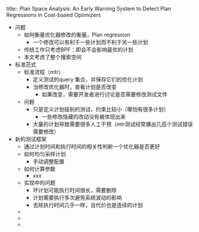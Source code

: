title:: Plan Space Analysis: An Early Warning System to Detect Plan Regressions in Cost-based Optimizers

- 问题
	- 如何衡量优化器修改的衡量，Plan regression
		- 一个修改可以有利于一些计划而不利于另一些计划
	- 传统工作只考虑BPF：即会不会影响最优的计划
	- 本文考虑了整个搜索空间
- 标准范式
	- 标准流程（mtr）
		- 定义测试的query 集合，并保存它们的优化计划
		- 当修改优化器时，查看计划是否改变
			- 如果改变，需要开发者进行讨论是否需要修改测试文件
	- 问题
		- 只是定义计划级别的测试，约束比较小（哪怕有很多计划）
			- 一些修改隐藏的改动没有被体现出来
		- 大量的计划导致需要很多人工干预（mtr测试经常爆出几百个测试错误需要修改）
- 新的测试框架
	- 通过计划时间和执行时间的相关性判断一个优化器是否更好
	- 如何均匀采样计划
		- 手动调整配置
	- 如何计算参数
		- xxx
	- 实现中的问题
		- 坏计划可能执行时间很长，需要删除
		- 计划需要执行多次避免系统波动的影响
		- 去除执行时间几乎一样，且代价也是连续的计划
	-
	-
	-